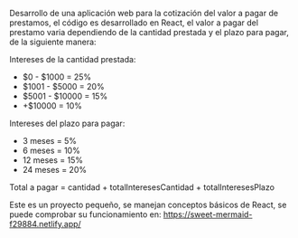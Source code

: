 Desarrollo de una aplicación web para la cotización del valor a pagar de prestamos, el código es desarrollado en React, el valor a pagar del prestamo varia dependiendo de la cantidad prestada y el plazo para pagar, de la siguiente manera:

Intereses de la cantidad prestada:
- $0 - $1000 = 25%
- $1001 - $5000 = 20%
- $5001 - $10000 = 15%
- +$10000 = 10%

Intereses del plazo para pagar:
- 3 meses = 5%
- 6 meses = 10%
- 12 meses = 15%
- 24 meses = 20%

Total a pagar = cantidad + totalInteresesCantidad + totalInteresesPlazo

Este es un proyecto pequeño, se manejan conceptos básicos de React, se puede comprobar su funcionamiento en: https://sweet-mermaid-f29884.netlify.app/